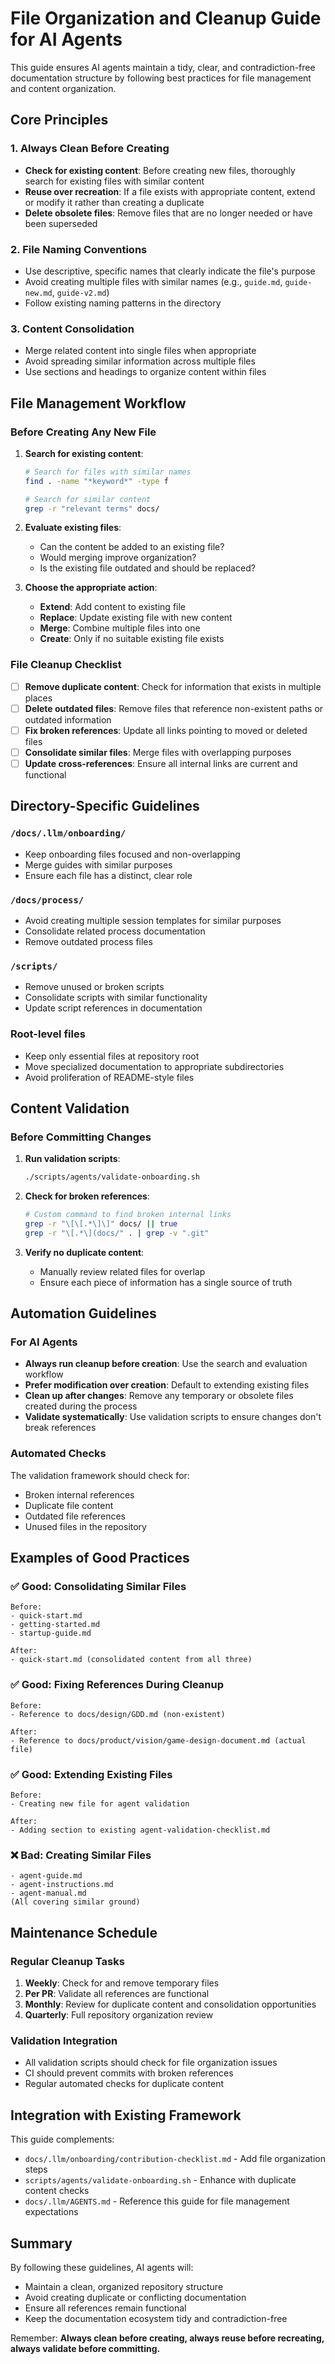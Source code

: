 # File Organization and Cleanup Guide for AI Agents

This guide ensures AI agents maintain a tidy, clear, and contradiction-free documentation structure by following best practices for file management and content organization.

## Core Principles

### 1. Always Clean Before Creating
- **Check for existing content**: Before creating new files, thoroughly search for existing files with similar content
- **Reuse over recreation**: If a file exists with appropriate content, extend or modify it rather than creating a duplicate
- **Delete obsolete files**: Remove files that are no longer needed or have been superseded

### 2. File Naming Conventions
- Use descriptive, specific names that clearly indicate the file's purpose
- Avoid creating multiple files with similar names (e.g., `guide.md`, `guide-new.md`, `guide-v2.md`)
- Follow existing naming patterns in the directory

### 3. Content Consolidation
- Merge related content into single files when appropriate
- Avoid spreading similar information across multiple files
- Use sections and headings to organize content within files

## File Management Workflow

### Before Creating Any New File

1. **Search for existing content**:
   ```bash
   # Search for files with similar names
   find . -name "*keyword*" -type f
   
   # Search for similar content
   grep -r "relevant terms" docs/
   ```

2. **Evaluate existing files**:
   - Can the content be added to an existing file?
   - Would merging improve organization?
   - Is the existing file outdated and should be replaced?

3. **Choose the appropriate action**:
   - **Extend**: Add content to existing file
   - **Replace**: Update existing file with new content
   - **Merge**: Combine multiple files into one
   - **Create**: Only if no suitable existing file exists

### File Cleanup Checklist

- [ ] **Remove duplicate content**: Check for information that exists in multiple places
- [ ] **Delete outdated files**: Remove files that reference non-existent paths or outdated information
- [ ] **Fix broken references**: Update all links pointing to moved or deleted files
- [ ] **Consolidate similar files**: Merge files with overlapping purposes
- [ ] **Update cross-references**: Ensure all internal links are current and functional

## Directory-Specific Guidelines

### `/docs/.llm/onboarding/`
- Keep onboarding files focused and non-overlapping
- Merge guides with similar purposes
- Ensure each file has a distinct, clear role

### `/docs/process/`
- Avoid creating multiple session templates for similar purposes
- Consolidate related process documentation
- Remove outdated process files

### `/scripts/`
- Remove unused or broken scripts
- Consolidate scripts with similar functionality
- Update script references in documentation

### Root-level files
- Keep only essential files at repository root
- Move specialized documentation to appropriate subdirectories
- Avoid proliferation of README-style files

## Content Validation

### Before Committing Changes

1. **Run validation scripts**:
   ```bash
   ./scripts/agents/validate-onboarding.sh
   ```

2. **Check for broken references**:
   ```bash
   # Custom command to find broken internal links
   grep -r "\[\[.*\]\]" docs/ || true
   grep -r "\[.*\](docs/" . | grep -v ".git"
   ```

3. **Verify no duplicate content**:
   - Manually review related files for overlap
   - Ensure each piece of information has a single source of truth

## Automation Guidelines

### For AI Agents

- **Always run cleanup before creation**: Use the search and evaluation workflow
- **Prefer modification over creation**: Default to extending existing files
- **Clean up after changes**: Remove any temporary or obsolete files created during the process
- **Validate systematically**: Use validation scripts to ensure changes don't break references

### Automated Checks

The validation framework should check for:
- Broken internal references
- Duplicate file content
- Outdated file references
- Unused files in the repository

## Examples of Good Practices

### ✅ Good: Consolidating Similar Files
```
Before:
- quick-start.md
- getting-started.md 
- startup-guide.md

After:
- quick-start.md (consolidated content from all three)
```

### ✅ Good: Fixing References During Cleanup
```
Before:
- Reference to docs/design/GDD.md (non-existent)

After:
- Reference to docs/product/vision/game-design-document.md (actual file)
```

### ✅ Good: Extending Existing Files
```
Before:
- Creating new file for agent validation

After:
- Adding section to existing agent-validation-checklist.md
```

### ❌ Bad: Creating Similar Files
```
- agent-guide.md
- agent-instructions.md
- agent-manual.md
(All covering similar ground)
```

## Maintenance Schedule

### Regular Cleanup Tasks

1. **Weekly**: Check for and remove temporary files
2. **Per PR**: Validate all references are functional
3. **Monthly**: Review for duplicate content and consolidation opportunities
4. **Quarterly**: Full repository organization review

### Validation Integration

- All validation scripts should check for file organization issues
- CI should prevent commits with broken references
- Regular automated checks for duplicate content

## Integration with Existing Framework

This guide complements:
- `docs/.llm/onboarding/contribution-checklist.md` - Add file organization steps
- `scripts/agents/validate-onboarding.sh` - Enhance with duplicate content checks
- `docs/.llm/AGENTS.md` - Reference this guide for file management expectations

## Summary

By following these guidelines, AI agents will:
- Maintain a clean, organized repository structure
- Avoid creating duplicate or conflicting documentation
- Ensure all references remain functional
- Keep the documentation ecosystem tidy and contradiction-free

Remember: **Always clean before creating, always reuse before recreating, always validate before committing.**